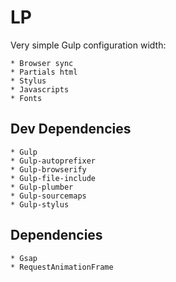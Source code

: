 # LP

Very simple Gulp configuration width:

	* Browser sync
	* Partials html
	* Stylus
	* Javascripts
	* Fonts


## Dev Dependencies

	* Gulp
	* Gulp-autoprefixer
	* Gulp-browserify
	* Gulp-file-include
	* Gulp-plumber
	* Gulp-sourcemaps
	* Gulp-stylus

## Dependencies

	* Gsap
	* RequestAnimationFrame
